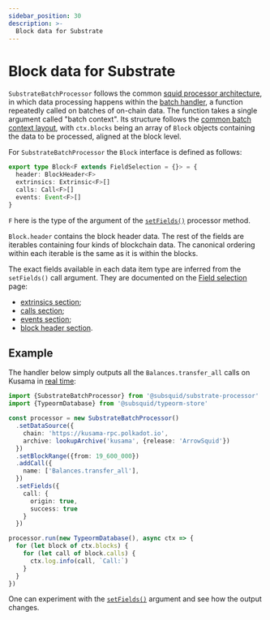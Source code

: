 ```yaml
---
sidebar_position: 30
description: >-
  Block data for Substrate
---
```


# Block data for Substrate

`SubstrateBatchProcessor` follows the common [squid processor architecture](/basics/squid-processor), in which data processing happens within the [batch handler](/basics/squid-processor/#processorrun), a function repeatedly called on batches of on-chain data. The function takes a single argument called "batch context". Its structure follows the [common batch context layout](/basics/squid-processor/#batch-context), with `ctx.blocks` being an array of `Block` objects containing the data to be processed, aligned at the block level.

For `SubstrateBatchProcessor` the `Block` interface is defined as follows:
```ts
export type Block<F extends FieldSelection = {}> = {
  header: BlockHeader<F>
  extrinsics: Extrinsic<F>[]
  calls: Call<F>[]
  events: Event<F>[]
}
```
`F` here is the type of the argument of the [`setFields()`](../setup/field-selection) processor method.

`Block.header` contains the block header data. The rest of the fields are iterables containing four kinds of blockchain data. The canonical ordering within each iterable is the same as it is within the blocks.

The exact fields available in each data item type are inferred from the `setFields()` call argument. They are documented on the [Field selection](../setup/field-selection) page:
 - [extrinsics section](../setup/field-selection/#extrinsics);
 - [calls section](../setup/field-selection/#calls);
 - [events section](../setup/field-selection/#events);
 - [block header section](../setup/field-selection/#block-headers).

## Example

The handler below simply outputs all the `Balances.transfer_all` calls on Kusama in [real time](/basics/unfinalized-blocks):

```ts
import {SubstrateBatchProcessor} from '@subsquid/substrate-processor'
import {TypeormDatabase} from '@subsquid/typeorm-store'

const processor = new SubstrateBatchProcessor()
  .setDataSource({
    chain: 'https://kusama-rpc.polkadot.io',
    archive: lookupArchive('kusama', {release: 'ArrowSquid'})
  })
  .setBlockRange({from: 19_600_000})
  .addCall({
    name: ['Balances.transfer_all'],
  })
  .setFields({
    call: {
      origin: true,
      success: true 
    }
  }) 

processor.run(new TypeormDatabase(), async ctx => {
  for (let block of ctx.blocks) {
    for (let call of block.calls) {
      ctx.log.info(call, `Call:`)
    }
  }
})
```

One can experiment with the [`setFields()`](../setup/field-selection) argument and see how the output changes.

[//]: # (!!!! For more elaborate examples, check examples and batch processor in action)
